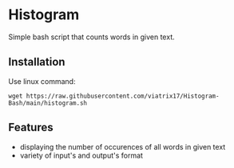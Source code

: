 # Histogram

Simple bash script that counts words in given text.

## Installation

Use linux command:
```
wget https://raw.githubusercontent.com/viatrix17/Histogram-Bash/main/histogram.sh
```

## Features
- displaying the number of occurences of all words in given text
- variety of input's and output's format
